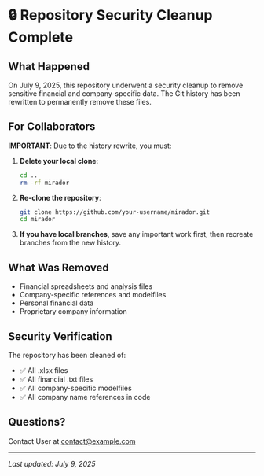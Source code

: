 # 🔒 Repository Security Cleanup Complete

## What Happened
On July 9, 2025, this repository underwent a security cleanup to remove sensitive financial and company-specific data. The Git history has been rewritten to permanently remove these files.

## For Collaborators
**IMPORTANT**: Due to the history rewrite, you must:

1. **Delete your local clone**:
   ```bash
   cd ..
   rm -rf mirador
   ```

2. **Re-clone the repository**:
   ```bash
   git clone https://github.com/your-username/mirador.git
   cd mirador
   ```

3. **If you have local branches**, save any important work first, then recreate branches from the new history.

## What Was Removed
- Financial spreadsheets and analysis files
- Company-specific references and modelfiles
- Personal financial data
- Proprietary company information

## Security Verification
The repository has been cleaned of:
- ✅ All .xlsx files
- ✅ All financial .txt files  
- ✅ All company-specific modelfiles
- ✅ All company name references in code

## Questions?
Contact User at contact@example.com

---
*Last updated: July 9, 2025*